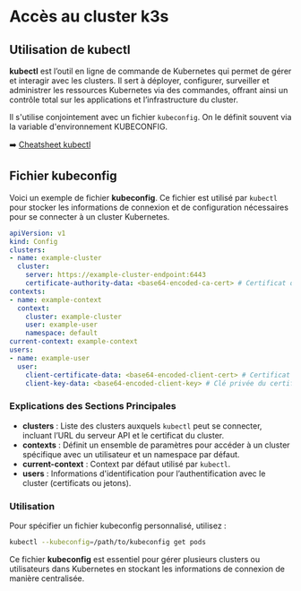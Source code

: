 # Accès au cluster k3s

## Utilisation de kubectl

**kubectl** est l’outil en ligne de commande de Kubernetes qui permet de gérer et interagir avec les clusters. Il sert à déployer, configurer, surveiller et administrer les ressources Kubernetes via des commandes, offrant ainsi un contrôle total sur les applications et l’infrastructure du cluster.

Il s'utilise conjointement avec un fichier `kubeconfig`. On le définit souvent via la variable d'environnement KUBECONFIG.

➡️ [Cheatsheet kubectl](https://kubernetes.io/fr/docs/reference/kubectl/cheatsheet/)

## Fichier kubeconfig

Voici un exemple de fichier **kubeconfig**. Ce fichier est utilisé par `kubectl` pour stocker les informations de connexion et de configuration nécessaires pour se connecter à un cluster Kubernetes.

```yaml
apiVersion: v1
kind: Config
clusters:
- name: example-cluster
  cluster:
    server: https://example-cluster-endpoint:6443
    certificate-authority-data: <base64-encoded-ca-cert> # Certificat d'autorité du cluster
contexts:
- name: example-context
  context:
    cluster: example-cluster
    user: example-user
    namespace: default
current-context: example-context
users:
- name: example-user
  user:
    client-certificate-data: <base64-encoded-client-cert> # Certificat client pour l'authentification
    client-key-data: <base64-encoded-client-key> # Clé privée du certificat client
```

### Explications des Sections Principales

- **clusters** : Liste des clusters auxquels `kubectl` peut se connecter, incluant l’URL du serveur API et le certificat du cluster.
- **contexts** : Définit un ensemble de paramètres pour accéder à un cluster spécifique avec un utilisateur et un namespace par défaut.
- **current-context** : Context par défaut utilisé par `kubectl`.
- **users** : Informations d'identification pour l’authentification avec le cluster (certificats ou jetons).

### Utilisation

Pour spécifier un fichier kubeconfig personnalisé, utilisez :

```bash
kubectl --kubeconfig=/path/to/kubeconfig get pods
```

Ce fichier **kubeconfig** est essentiel pour gérer plusieurs clusters ou utilisateurs dans Kubernetes en stockant les informations de connexion de manière centralisée.
